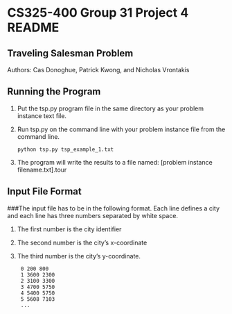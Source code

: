# CS325-400 Group 31 Project 4 README
## Traveling Salesman Problem
Authors: Cas Donoghue, Patrick Kwong, and Nicholas Vrontakis

## Running the Program
1. Put the tsp.py program file in the same directory as your problem instance text file.
2. Run tsp.py on the command line with your problem instance file from the command line.

   ```
   python tsp.py tsp_example_1.txt
   ```
3. The program will write the results to a file named: [problem instance filename.txt].tour

## Input File Format
###The input file has to be in the following format. Each line defines a city and each line has three numbers separated by white space.

1. The first number is the city identifier
2. The second number is the city’s x-coordinate
3. The third number is the city’s y-coordinate.

   ```
    0 200 800
	1 3600 2300
	2 3100 3300
	3 4700 5750
	4 5400 5750
	5 5608 7103
	...
   ```